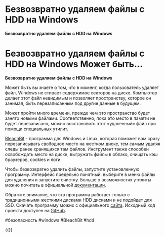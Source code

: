 # **Безвозвратно удаляем файлы с HDD на Windows**

**Безвозвратно удаляем файлы с HDD на Windows**
<!--more-->
# Безвозвратно удаляем файлы с HDD на Windows Может быть...

**Безвозвратно удаляем файлы с HDD на Windows**

Может быть вы знаете о том, что в момент, когда пользователь удаляет файл, Windows не стирает содержимое секторов на диске. Компьютер делает этот файл невидимым и позволяет пространству, которое он занимал, быть перезаписанным под другие данные в будущем.

Может пройти много времени, прежде чем это пространство будет занято новыми файлами. Соответственно, пока это место в памяти не будет перезаписано, можно восстановить этот «удаленный» файл при помощи специальных утилит.

[BleachBit](https://vk.com/away.php?to=https%3A%2F%2Fwww.bleachbit.org%2F&cc_key=) - программа для Windows и Linux, которая поможет вам сразу перезаписывать свободное место на жестком диске, тем самым удаляя следы ранее хранящихся там файлов. Инструмент также способен освобождать место на диске, выгружать файлы в облако, очищать кэш браузеров, cookies и логи.

Чтобы безвозвратно удалить файлы, запустите установленную программу. Интерфейс предельно понятный: выберите в меню файлы для удаления и запустите очистку. Больше о возможностях утилиты можно почитать в официальной [документации](https://vk.com/away.php?to=https%3A%2F%2Fdocs.bleachbit.org%2F&cc_key=).

Обратите внимание, что эта программа работает только с традиционными жесткими дисками HDD дисками и не подойдет для SSD. Скачать программу можно с официального [сайта](https://vk.com/away.php?to=https%3A%2F%2Fwww.bleachbit.org%2Fdownload&cc_key=). Исходный код проекта доступен на [GitHub](https://vk.com/away.php?to=https%3A%2F%2Fgithub.com%2Fbleachbit%2Fbleachbit&cc_key=).

\#безопасность #windows #BleachBit #hdd

{{<music url="https://cdn.jsdelivr.net/gh/ybrc/ybrc.github.io@Music/ybc1.mp3" name="" artist="Mr·Yang" cover="https://cdn.jsdelivr.net/gh/ybrc/ybrc.github.io@img/avatar.png" fixed="true" volume="100" loop="all" autoplay="true" preload="auto" >}}
